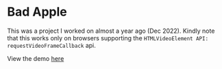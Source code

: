 # Bad Apple
This was a project I worked on almost a year ago (Dec 2022). Kindly note that this works only on browsers supporting the `HTMLVideoElement API: requestVideoFrameCallback` api.

View the demo [here](https://acedev003.github.io/bad_apple/)
